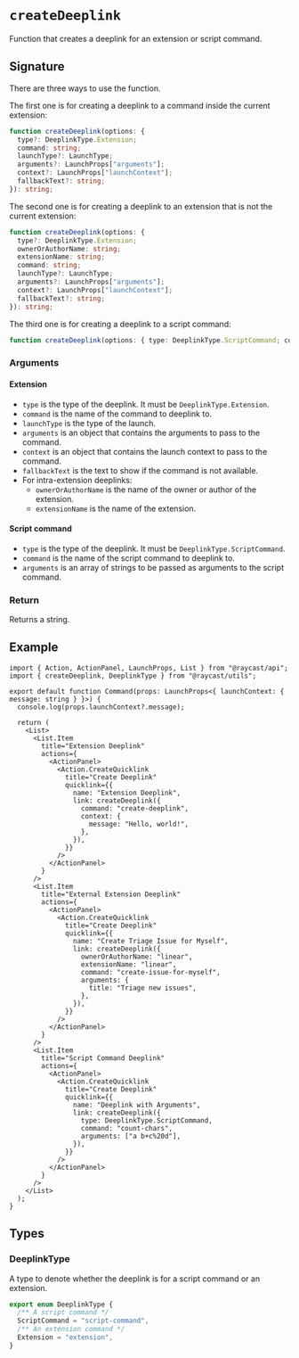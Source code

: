 # `createDeeplink`

Function that creates a deeplink for an extension or script command.

## Signature

There are three ways to use the function.

The first one is for creating a deeplink to a command inside the current extension:

```ts
function createDeeplink(options: {
  type?: DeeplinkType.Extension;
  command: string;
  launchType?: LaunchType;
  arguments?: LaunchProps["arguments"];
  context?: LaunchProps["launchContext"];
  fallbackText?: string;
}): string;
```

The second one is for creating a deeplink to an extension that is not the current extension:

```ts
function createDeeplink(options: {
  type?: DeeplinkType.Extension;
  ownerOrAuthorName: string;
  extensionName: string;
  command: string;
  launchType?: LaunchType;
  arguments?: LaunchProps["arguments"];
  context?: LaunchProps["launchContext"];
  fallbackText?: string;
}): string;
```

The third one is for creating a deeplink to a script command:

```ts
function createDeeplink(options: { type: DeeplinkType.ScriptCommand; command: string; arguments?: string[] }): string;
```

### Arguments

#### Extension

- `type` is the type of the deeplink. It must be `DeeplinkType.Extension`.
- `command` is the name of the command to deeplink to.
- `launchType` is the type of the launch.
- `arguments` is an object that contains the arguments to pass to the command.
- `context` is an object that contains the launch context to pass to the command.
- `fallbackText` is the text to show if the command is not available.
- For intra-extension deeplinks:
  - `ownerOrAuthorName` is the name of the owner or author of the extension.
  - `extensionName` is the name of the extension.

#### Script command

- `type` is the type of the deeplink. It must be `DeeplinkType.ScriptCommand`.
- `command` is the name of the script command to deeplink to.
- `arguments` is an array of strings to be passed as arguments to the script command.

### Return

Returns a string.

## Example

```tsx
import { Action, ActionPanel, LaunchProps, List } from "@raycast/api";
import { createDeeplink, DeeplinkType } from "@raycast/utils";

export default function Command(props: LaunchProps<{ launchContext: { message: string } }>) {
  console.log(props.launchContext?.message);

  return (
    <List>
      <List.Item
        title="Extension Deeplink"
        actions={
          <ActionPanel>
            <Action.CreateQuicklink
              title="Create Deeplink"
              quicklink={{
                name: "Extension Deeplink",
                link: createDeeplink({
                  command: "create-deeplink",
                  context: {
                    message: "Hello, world!",
                  },
                }),
              }}
            />
          </ActionPanel>
        }
      />
      <List.Item
        title="External Extension Deeplink"
        actions={
          <ActionPanel>
            <Action.CreateQuicklink
              title="Create Deeplink"
              quicklink={{
                name: "Create Triage Issue for Myself",
                link: createDeeplink({
                  ownerOrAuthorName: "linear",
                  extensionName: "linear",
                  command: "create-issue-for-myself",
                  arguments: {
                    title: "Triage new issues",
                  },
                }),
              }}
            />
          </ActionPanel>
        }
      />
      <List.Item
        title="Script Command Deeplink"
        actions={
          <ActionPanel>
            <Action.CreateQuicklink
              title="Create Deeplink"
              quicklink={{
                name: "Deeplink with Arguments",
                link: createDeeplink({
                  type: DeeplinkType.ScriptCommand,
                  command: "count-chars",
                  arguments: ["a b+c%20d"],
                }),
              }}
            />
          </ActionPanel>
        }
      />
    </List>
  );
}
```

## Types

### DeeplinkType

A type to denote whether the deeplink is for a script command or an extension.

```ts
export enum DeeplinkType {
  /** A script command */
  ScriptCommand = "script-command",
  /** An extension command */
  Extension = "extension",
}
```
